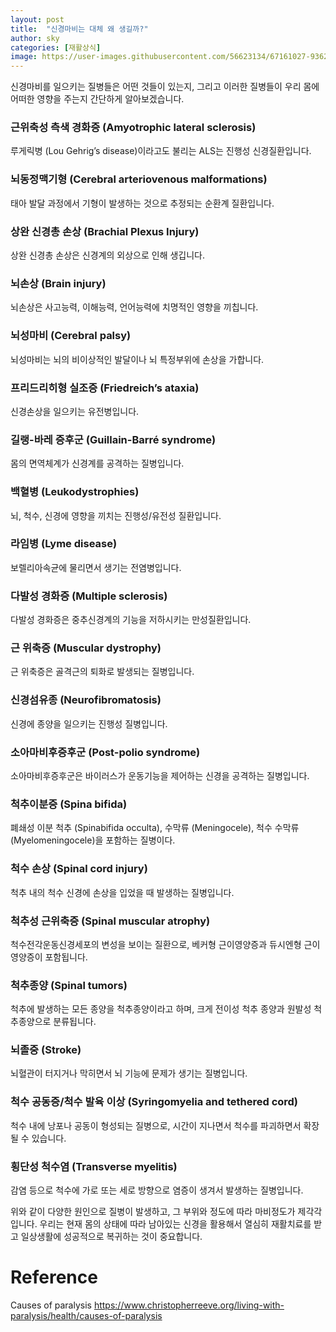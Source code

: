 ```yaml
---
layout: post
title:  "신경마비는 대체 왜 생길까?"
author: sky
categories: [재활상식]
image: https://user-images.githubusercontent.com/56623134/67161027-93622100-f391-11e9-9a04-af757ae70348.png
---
```


신경마비를 일으키는 질병들은 어떤 것들이 있는지, 그리고 이러한 질병들이 우리 몸에 어떠한 영향을 주는지 간단하게 알아보겠습니다.
 
 
 
### 근위축성 측색 경화증 (Amyotrophic lateral sclerosis)
루게릭병 (Lou Gehrig’s disease)이라고도 불리는 ALS는 진행성 신경질환입니다.

### 뇌동정맥기형 (Cerebral arteriovenous malformations)
태아 발달 과정에서 기형이 발생하는 것으로 추정되는 순환계 질환입니다.

### 상완 신경총 손상 (Brachial Plexus Injury)
상완 신경총 손상은 신경계의 외상으로 인해 생깁니다.

### 뇌손상 (Brain injury)
뇌손상은 사고능력, 이해능력, 언어능력에 치명적인 영향을 끼칩니다.

### 뇌성마비 (Cerebral palsy)
뇌성마비는 뇌의 비이상적인 발달이나 뇌 특정부위에 손상을 가합니다.

### 프리드리히형 실조증 (Friedreich’s ataxia)
신경손상을 일으키는 유전병입니다.

### 길랭-바레 증후군 (Guillain-Barré syndrome)
몸의 면역체계가 신경계를 공격하는 질병입니다.

### 백혈병 (Leukodystrophies)
뇌, 척수, 신경에 영향을 끼치는 진행성/유전성 질환입니다.

### 라임병 (Lyme disease)
보렐리아속균에 물리면서 생기는 전염병입니다.

### 다발성 경화증 (Multiple sclerosis)
다발성 경화증은 중추신경계의 기능을 저하시키는 만성질환입니다.

### 근 위축증 (Muscular dystrophy)
근 위축증은 골격근의 퇴화로 발생되는 질병입니다.

### 신경섬유종 (Neurofibromatosis)
신경에 종양을 일으키는 진행성 질병입니다.

### 소아마비후증후군 (Post-polio syndrome)
소아마비후증후군은 바이러스가 운동기능을 제어하는 신경을 공격하는 질병입니다.

### 척추이분증 (Spina bifida)
폐쇄성 이분 척추 (Spinabifida occulta), 수막류 (Meningocele), 척수 수막류 (Myelomeningocele)을 포함하는 질병이다.

### 척수 손상 (Spinal cord injury)
척추 내의 척수 신경에 손상을 입었을 때 발생하는 질병입니다.

### 척추성 근위축증 (Spinal muscular atrophy)
척수전각운동신경세포의 변성을 보이는 질환으로, 베커형 근이영양증과 듀시엔형 근이영양증이 포함됩니다.

### 척추종양 (Spinal tumors)
척추에 발생하는 모든 종양을 척추종양이라고 하며, 크게 전이성 척추 종양과 원발성 척추종양으로 분류됩니다.

### 뇌졸중 (Stroke)
뇌혈관이 터지거나 막히면서 뇌 기능에 문제가 생기는 질병입니다.

### 척수 공동증/척수 발육 이상 (Syringomyelia and tethered cord)
척수 내에 낭포나 공동이 형성되는 질병으로, 시간이 지나면서 척수를 파괴하면서 확장될 수 있습니다.

### 횡단성 척수염 (Transverse myelitis)
감염 등으로 척수에 가로 또는 세로 방향으로 염증이 생겨서 발생하는 질병입니다.

위와 같이 다양한 원인으로 질병이 발생하고, 그 부위와 정도에 따라 마비정도가 제각각입니다.
우리는 현재 몸의 상태에 따라 남아있는 신경을 활용해서 열심히 재활치료를 받고 일상생활에 성공적으로 복귀하는 것이 중요합니다.

# Reference
Causes of paralysis
https://www.christopherreeve.org/living-with-paralysis/health/causes-of-paralysis
